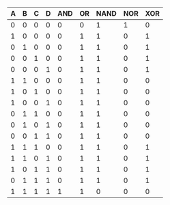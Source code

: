 | A   | B   | C   | D   | AND | OR  | NAND | NOR | XOR |
| --- | --- | --- | --- | --- | --- | ---- | --- | --- |
| 0   | 0   | 0   | 0   | 0   | 0   | 1    | 1   | 0   |
| 1   | 0   | 0   | 0   | 0   | 1   | 1    | 0   | 1   |
| 0   | 1   | 0   | 0   | 0   | 1   | 1    | 0   | 1   |
| 0   | 0   | 1   | 0   | 0   | 1   | 1    | 0   | 1   |
| 0   | 0   | 0   | 1   | 0   | 1   | 1    | 0   | 1   |
| 1   | 1   | 0   | 0   | 0   | 1   | 1    | 0   | 0   |
| 1   | 0   | 1   | 0   | 0   | 1   | 1    | 0   | 0   |
| 1   | 0   | 0   | 1   | 0   | 1   | 1    | 0   | 0   |
| 0   | 1   | 1   | 0   | 0   | 1   | 1    | 0   | 0   |
| 0   | 1   | 0   | 1   | 0   | 1   | 1    | 0   | 0   |
| 0   | 0   | 1   | 1   | 0   | 1   | 1    | 0   | 0   |
| 1   | 1   | 1   | 0   | 0   | 1   | 1    | 0   | 1   |
| 1   | 1   | 0   | 1   | 0   | 1   | 1    | 0   | 1   |
| 1   | 0   | 1   | 1   | 0   | 1   | 1    | 0   | 1   |
| 0   | 1   | 1   | 1   | 0   | 1   | 1    | 0   | 1   |
| 1   | 1   | 1   | 1   | 1   | 1   | 0    | 0   | 0   |
